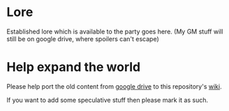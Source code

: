 # Lore
Established lore which is available to the party goes here. (My GM stuff will still be on google drive, where spoilers can't escape)

# Help expand the world
Please help port the old content from [google drive](https://drive.google.com/open?id=0B-PTl1ncCsOqfkZxUnVpQ3NocTBFbUswckFuVXE1MnZBbGJDLTA4dkR5aW5zTXBtQ0l0VDQ) to this repository's [wiki](https://github.com/CC-Play-by-post-RPG/Lore/wiki).

If you want to add some speculative stuff then please mark it as such.
